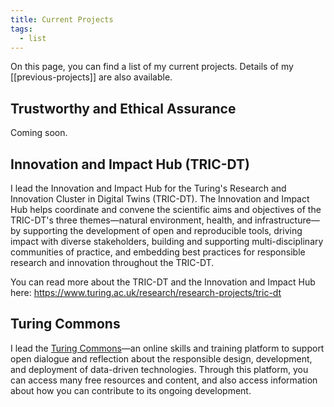 ```yaml
---
title: Current Projects
tags:
  - list
---
```

On this page, you can find a list of my current projects. Details of my [[previous-projects]] are also available.

## Trustworthy and Ethical Assurance
Coming soon.

## Innovation and Impact Hub (TRIC-DT)
I lead the Innovation and Impact Hub for the Turing's Research and Innovation Cluster in Digital Twins (TRIC-DT). The Innovation and Impact Hub helps coordinate and convene the scientific aims and objectives of the TRIC-DT's three themes—natural environment, health, and infrastructure—by supporting the development of open and reproducible tools, driving impact with diverse stakeholders, building and supporting multi-disciplinary communities of practice, and embedding best practices for responsible research and innovation throughout the TRIC-DT.

You can read more about the TRIC-DT and the Innovation and Impact Hub here: https://www.turing.ac.uk/research/research-projects/tric-dt

## Turing Commons
I lead the [Turing Commons](https://alan-turing-institute.github.io/turing-commons)—an online skills and training platform to support open dialogue and reflection about the responsible design, development, and deployment of data-driven technologies. Through this platform, you can access many free resources and content, and also access information about how you can contribute to its ongoing development.
